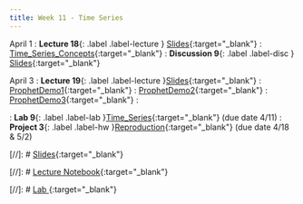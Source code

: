```yaml
---
title: Week 11 - Time Series
---
```


April 1
: **Lecture 18**{: .label .label-lecture } [Slides](https://docs.google.com/presentation/d/1qIUJnVhlfBN66NkSLbXxPtZsMZNRmEDXKGQ5ajRXikY/edit?usp=sharing){:target="_blank"}
: [Time_Series_Concepts](https://datahub.berkeley.edu/hub/user-redirect/git-pull?repo=https%3A%2F%2Fgithub.com%2FUCB-Econ-148%2Fecon148-sp25&branch=main&urlpath=lab%2Ftree%2Fecon148-sp25%2Flec%2Flec10.1%2FLec10-1.ipynb){:target="_blank"} 
: **Discussion 9**{: .label .label-disc } [Slides](https://docs.google.com/presentation/d/1I5ha0soPCmqqpLwnDYwyu7gcTzQzmEUUR9ADtmcbGQQ/edit?usp=sharing){:target="_blank"} 

April 3
: **Lecture 19**{: .label .label-lecture }[Slides](https://docs.google.com/presentation/d/16_q55sBBdoKXcLU4_tVFr2cJhdbZpRu2ItNdxHy451M/edit?usp=sharing){:target="_blank"}
: [ProphetDemo1](https://datahub.berkeley.edu/hub/user-redirect/git-pull?repo=https%3A%2F%2Fgithub.com%2FUCB-Econ-148%2Fecon148-sp25&branch=main&urlpath=lab%2Ftree%2Fecon148-sp25%2Flec%2Flec10.2%2FProphetDemo1.ipynb){:target="_blank"} 
: [ProphetDemo2](https://datahub.berkeley.edu/hub/user-redirect/git-pull?repo=https%3A%2F%2Fgithub.com%2FUCB-Econ-148%2Fecon148-sp25&branch=main&urlpath=lab%2Ftree%2Fecon148-sp25%2Flec%2Flec10.2%2FProphetDemo2.ipynb){:target="_blank"} 
: [ProphetDemo3](https://datahub.berkeley.edu/hub/user-redirect/git-pull?repo=https%3A%2F%2Fgithub.com%2FUCB-Econ-148%2Fecon148-sp25&branch=main&urlpath=lab%2Ftree%2Fecon148-sp25%2Flec%2Flec10.2%2FProphetDemo3.ipynb){:target="_blank"} 
: 





: **Lab 9**{: .label .label-lab }[Time_Series](https://datahub.berkeley.edu/hub/user-redirect/git-pull?repo=https%3A%2F%2Fgithub.com%2FUCB-Econ-148%2Fecon148-sp25&branch=main&urlpath=lab%2Ftree%2Fecon148-sp25%2Flab%2Flab09%2Flab09.ipynb){:target="_blank"} (due date 4/11)
: **Project 3**{: .label .label-hw }[Reproduction](https://edstem.org/us/courses/73804/discussion/6484407){:target="_blank"} (due date 4/18 & 5/2)

[//]: # [Slides](){:target="_blank"} 

[//]: # [Lecture Notebook](){:target="_blank"} 

[//]: # [Lab ](){:target="_blank"} 